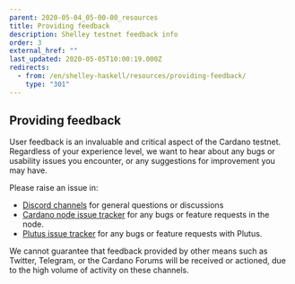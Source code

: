 ```yaml
---
parent: 2020-05-04_05-00-00_resources
title: Providing feedback
description: Shelley testnet feedback info
order: 3
external_href: ""
last_updated: 2020-05-05T10:00:19.000Z
redirects:
  - from: /en/shelley-haskell/resources/providing-feedback/
    type: "301"
---
```

## Providing feedback

User feedback is an invaluable and critical aspect of the Cardano testnet. Regardless of your experience level, we want to hear about any bugs or usability issues you encounter, or any suggestions for improvement you may have.

Please raise an issue in:
-   [Discord channels](https://discord.com/channels/826816523368005654/826816523964383263) for general questions or discussions
-   [Cardano node issue tracker](https://github.com/input-output-hk/cardano-node/issues) for any bugs or feature requests in the node. 
-   [Plutus issue tracker](https://github.com/input-output-hk/plutus/issues) for any bugs or feature requests with Plutus.

We cannot guarantee that feedback provided by other means such as Twitter, Telegram, or the Cardano Forums will be received or actioned, due to the high volume of activity on these channels. 
